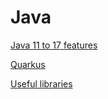 # Java

[Java 11 to 17 features](java11-17-features.md)

[Quarkus](quarkus/readme.md)

[Useful libraries](useful-libraries.md)
